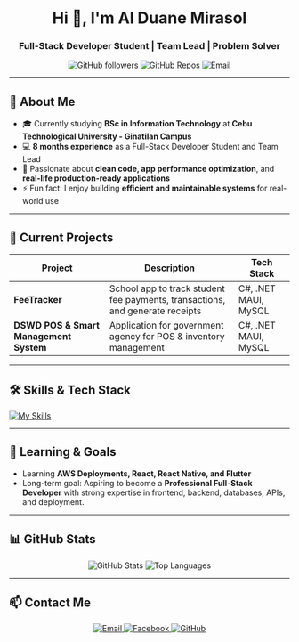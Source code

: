 <h1 align="center">Hi 👋, I'm Al Duane Mirasol</h1>
<h3 align="center">Full-Stack Developer Student | Team Lead | Problem Solver</h3>

<p align="center">
  <a href="https://github.com/alduanemirasol">
    <img alt="GitHub followers" src="https://img.shields.io/github/followers/alduanemirasol?style=social">
  </a>
  <a href="https://github.com/alduanemirasol?tab=repositories">
    <img alt="GitHub Repos" src="https://img.shields.io/github/repo-size/alduanemirasol?color=blueviolet">
  </a>
  <a href="mailto:awenmirasol234@gmail.com">
    <img alt="Email" src="https://img.shields.io/badge/Email-awenmirasol234@gmail.com-red">
  </a>
</p>

---

## 💫 About Me
- 🎓 Currently studying **BSc in Information Technology** at **Cebu Technological University - Ginatilan Campus**  
- 💻 **8 months experience** as a Full-Stack Developer Student and Team Lead  
- 🌱 Passionate about **clean code, app performance optimization**, and **real-life production-ready applications**  
- ⚡ Fun fact: I enjoy building **efficient and maintainable systems** for real-world use  

---

## 🚀 Current Projects
| Project | Description | Tech Stack |
|---------|-------------|------------|
| **FeeTracker** | School app to track student fee payments, transactions, and generate receipts | C#, .NET MAUI, MySQL |
| **DSWD POS & Smart Management System** | Application for government agency for POS & inventory management | C#, .NET MAUI, MySQL |

---

## 🛠️ Skills & Tech Stack
[![My Skills](https://skillicons.dev/icons?i=c,cs,java,python,django,react,html,css,js,mysql,sqlite,postman,github,git,dotnet,notion,vscode,figma,canva&theme=dark)](https://skillicons.dev)

---

## 🌱 Learning & Goals
- Learning **AWS Deployments, React, React Native, and Flutter**  
- Long-term goal: Aspiring to become a **Professional Full-Stack Developer** with strong expertise in frontend, backend, databases, APIs, and deployment.

---

## 📊 GitHub Stats
<p align="center">
  <img alt="GitHub Stats" src="https://github-readme-stats.vercel.app/api?username=alduanemirasol&show_icons=true&theme=dark&count_private=true">
  <img alt="Top Languages" src="https://github-readme-stats.vercel.app/api/top-langs/?username=alduanemirasol&layout=compact&theme=dark&count_private=true">
</p>

---

## 📫 Contact Me
<p align="center">
  <a href="mailto:awenmirasol234@gmail.com">
    <img alt="Email" src="https://img.shields.io/badge/Email-awenmirasol234@gmail.com-D14836?style=for-the-badge&logo=gmail&logoColor=white">
  </a>
  <a href="https://facebook.com/awenmirasol">
    <img alt="Facebook" src="https://img.shields.io/badge/Facebook-alduanemirasol-1877F2?style=for-the-badge&logo=facebook&logoColor=white">
  </a>
  <a href="https://github.com/alduanemirasol">
    <img alt="GitHub" src="https://img.shields.io/badge/GitHub-alduanemirasol-181717?style=for-the-badge&logo=github&logoColor=white">
  </a>
</p>
